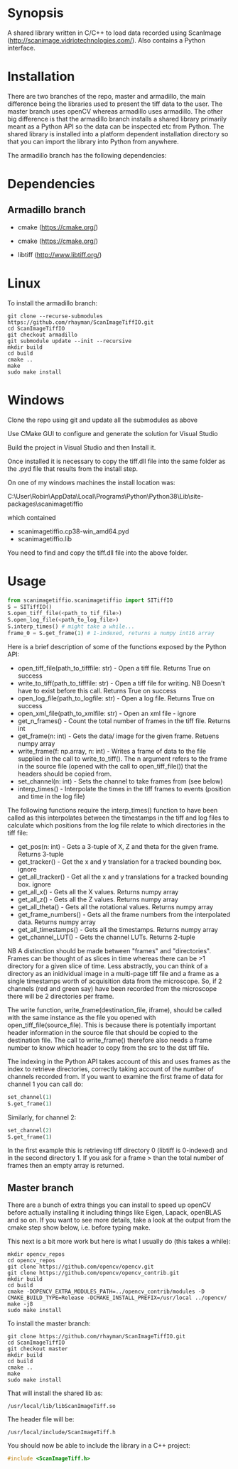 Synopsis
========

A shared library written in C/C++ to load data recorded using ScanImage (http://scanimage.vidriotechnologies.com/). Also contains a Python interface.

Installation
============

There are two branches of the repo, master and armadillo, the main difference being the libraries used to present the tiff data to the user. The master branch uses openCV whereas armadillo uses armadillo. The other big difference is that the armadillo branch installs a shared library primarily meant as a Python API so the data can be inspected etc from Python. The shared library is installed into a platform dependent installation directory so that you can import the library into Python from anywhere.

The armadillo branch has the following dependencies:

Dependencies
============

Armadillo branch
-----------------

- cmake (https://cmake.org/)

- cmake (https://cmake.org/)

- libtiff (http://www.libtiff.org/)

Linux
=====

To install the armadillo branch:

```
git clone --recurse-submodules https://github.com/rhayman/ScanImageTiffIO.git
cd ScanImageTiffIO
git checkout armadillo
git submodule update --init --recursive
mkdir build
cd build
cmake ..
make
sudo make install
```

Windows 
=======

Clone the repo using git and update all the submodules as above

Use CMake GUI to configure and generate the solution for Visual Studio

Build the project in Visual Studio and then Install it.

Once installed it is necessary to copy the tiff.dll file into the same folder as the 
.pyd file that results from the install step.

On one of my windows machines the install location was:

C:\User\Robin\AppData\Local\Programs\Python\Python38\Lib\site-packages\scanimagetiffio

which contained

* scanimagetiffio.cp38-win_amd64.pyd
* scanimagetiffio.lib

You need to find and copy the tiff.dll file into the above folder.

Usage
=====

```python
from scanimagetiffio.scanimagetiffio import SITiffIO
S = SITiffIO()
S.open_tiff_file(<path_to_tif_file>)
S.open_log_file(<path_to_log_file>)
S.interp_times() # might take a while...
frame_0 = S.get_frame(1) # 1-indexed, returns a numpy int16 array
```

Here is a brief description of some of the functions exposed by the Python API:

* open_tiff_file(path_to_tifffile: str) - Open a tiff file. Returns True on success
* write_to_tiff(path_to_tifffile: str) - Open a tiff file for writing. NB Doesn't have to exist before this call. Returns True on success
* open_log_file(path_to_logfile: str) - Open a log file. Returns True on success
* open_xml_file(path_to_xmlfile: str) - Open an xml file - ignore
* get_n_frames() - Count the total number of frames in the tiff file. Returns int
* get_frame(n: int) - Gets the data/ image for the given frame. Retuens numpy array
* write_frame(f: np.array, n: int) - Writes a frame of data to the file supplied in the call to write_to_tiff(). The n argument refers to the frame in the source file (opened with the call to open_tiff_file()) that the headers should be copied from.
* set_channel(n: int) - Sets the channel to take frames from (see below)
* interp_times() - Interpolate the times in the tiff frames to events (position and time in the log file)

The following functions require the interp_times() function to have been called as this interpolates between the timestamps in the tiff and log files to calculate which positions from the log file relate to which directories in the tiff file:

* get_pos(n: int) - Gets a 3-tuple of X, Z and theta for the given frame. Returns 3-tuple
* get_tracker() - Get the x and y translation for a tracked bounding box. ignore
* get_all_tracker() - Get all the x and y translations for a tracked bounding box. ignore
* get_all_x() - Gets all the X values. Returns numpy array
* get_all_z() - Gets all the Z values. Returns numpy array
* get_all_theta() - Gets all the rotational values. Returns numpy array
* get_frame_numbers() - Gets all the frame numbers from the interpolated data. Returns numpy array
* get_all_timestamps() - Gets all the timestamps. Returns numpy array
* get_channel_LUT() - Gets the channel LUTs. Returns 2-tuple

NB A distinction should be made between "frames" and "directories". Frames can be thought of as slices in time whereas there can be >1 directory for a given slice of time. Less abstractly, you can think of a directory as an inidividual image in a multi-page tiff file and a frame as a single timestamps worth of acquisition data from the microscope. So, if 2 channels (red and green say) have been recorded from the microscope there will be 2 directories per frame.

The write function, write_frame(destination_file, iframe), should be called with the same instance as the file you opened with open_tiff_file(source_file). This is because there is potentially important header information in the source file that should be copied to the destination file. The call to write_frame() therefore also needs a frame number to know which header to copy from the src to the dst tiff file.

The indexing in the Python API takes account of this and uses frames as the index to retrieve directories, correctly taking account of the number of channels recorded from. If you want to examine the first frame of data for channel 1 you can call do:

```python
set_channel(1)
S.get_frame(1)
```

Similarly, for channel 2:

```python
set_channel(2)
S.get_frame(1)
```

In the first example this is retrieving tiff directory 0 (libtiff is 0-indexed) and in the second directory 1. If you ask for a frame > than the total number of frames then an empty array is returned.

Master branch
-------------

There are a bunch of extra things you can install to speed up openCV before actually installing it including
things like Eigen, Lapack, openBLAS and so on. If you want to see more details,
take a look at the output from the cmake step show below, i.e. before typing
make.

This next is a bit more work but here is what I usually do (this takes a while):

```
mkdir opencv_repos
cd opencv_repos
git clone https://github.com/opencv/opencv.git
git clone https://github.com/opencv/opencv_contrib.git
mkdir build
cd build
cmake -DOPENCV_EXTRA_MODULES_PATH=../opencv_contrib/modules -D CMAKE_BUILD_TYPE=Release -DCMAKE_INSTALL_PREFIX=/usr/local ../opencv/
make -j8
sudo make install
```

To install the master branch:

```
git clone https://github.com/rhayman/ScanImageTiffIO.git
cd ScanImageTiffIO
git checkout master
mkdir build
cd build
cmake ..
make
sudo make install
```

That will install the shared lib as:

`
/usr/local/lib/libScanImageTiff.so
`

The header file will be:

`
/usr/local/include/ScanImageTiff.h
`

You should now be able to include the library in a C++ project:

```c++
#include <ScanImageTiff.h>
```
